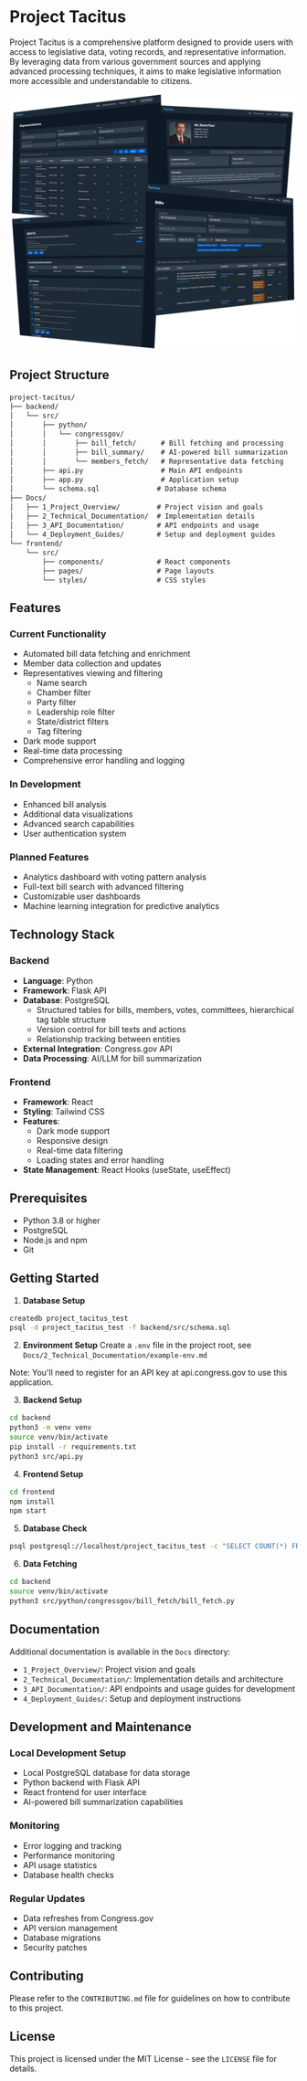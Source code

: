 # Project Tacitus

Project Tacitus is a comprehensive platform designed to provide users with access to legislative data, voting records, and representative information. By leveraging data from various government sources and applying advanced processing techniques, it aims to make legislative information more accessible and understandable to citizens.

![image](preview.png)

## Project Structure

```
project-tacitus/
├── backend/
│   └── src/
│       ├── python/
│       │   └── congressgov/
│       │       ├── bill_fetch/      # Bill fetching and processing
│       │       ├── bill_summary/    # AI-powered bill summarization
│       │       └── members_fetch/   # Representative data fetching
│       ├── api.py                   # Main API endpoints
│       ├── app.py                   # Application setup
│       └── schema.sql              # Database schema
├── Docs/
│   ├── 1_Project_Overview/         # Project vision and goals
│   ├── 2_Technical_Documentation/  # Implementation details
│   ├── 3_API_Documentation/        # API endpoints and usage
│   └── 4_Deployment_Guides/        # Setup and deployment guides
└── frontend/
    └── src/
        ├── components/             # React components
        ├── pages/                  # Page layouts
        └── styles/                 # CSS styles
```

## Features

### Current Functionality
- Automated bill data fetching and enrichment
- Member data collection and updates
- Representatives viewing and filtering
  - Name search
  - Chamber filter
  - Party filter
  - Leadership role filter
  - State/district filters
  - Tag filtering
- Dark mode support
- Real-time data processing
- Comprehensive error handling and logging

### In Development
- Enhanced bill analysis
- Additional data visualizations
- Advanced search capabilities
- User authentication system

### Planned Features
- Analytics dashboard with voting pattern analysis
- Full-text bill search with advanced filtering
- Customizable user dashboards
- Machine learning integration for predictive analytics

## Technology Stack

### Backend
- **Language**: Python
- **Framework**: Flask API
- **Database**: PostgreSQL
  - Structured tables for bills, members, votes, committees, hierarchical tag table structure
  - Version control for bill texts and actions
  - Relationship tracking between entities
- **External Integration**: Congress.gov API
- **Data Processing**: AI/LLM for bill summarization

### Frontend
- **Framework**: React
- **Styling**: Tailwind CSS
- **Features**: 
  - Dark mode support
  - Responsive design
  - Real-time data filtering
  - Loading states and error handling
- **State Management**: React Hooks (useState, useEffect)

## Prerequisites

- Python 3.8 or higher
- PostgreSQL
- Node.js and npm
- Git

## Getting Started

1. **Database Setup**
```bash
createdb project_tacitus_test
psql -d project_tacitus_test -f backend/src/schema.sql
```

2. **Environment Setup**
Create a `.env` file in the project root, see `Docs/2_Technical_Documentation/example-env.md`

Note: You'll need to register for an API key at api.congress.gov to use this application.

3. **Backend Setup**
```bash
cd backend
python3 -m venv venv
source venv/bin/activate
pip install -r requirements.txt
python3 src/api.py
```

4. **Frontend Setup**
```bash
cd frontend
npm install
npm start
```

5. **Database Check**
```bash
psql postgresql://localhost/project_tacitus_test -c "SELECT COUNT(*) FROM bills;"
```

6. **Data Fetching**
```bash
cd backend
source venv/bin/activate
python3 src/python/congressgov/bill_fetch/bill_fetch.py
```

## Documentation

Additional documentation is available in the `Docs` directory:

- `1_Project_Overview/`: Project vision and goals
- `2_Technical_Documentation/`: Implementation details and architecture
- `3_API_Documentation/`: API endpoints and usage guides for development
- `4_Deployment_Guides/`: Setup and deployment instructions

## Development and Maintenance

### Local Development Setup
- Local PostgreSQL database for data storage
- Python backend with Flask API
- React frontend for user interface
- AI-powered bill summarization capabilities

### Monitoring
- Error logging and tracking
- Performance monitoring
- API usage statistics
- Database health checks

### Regular Updates
- Data refreshes from Congress.gov
- API version management
- Database migrations
- Security patches

## Contributing

Please refer to the `CONTRIBUTING.md` file for guidelines on how to contribute to this project.

## License

This project is licensed under the MIT License - see the `LICENSE` file for details.
